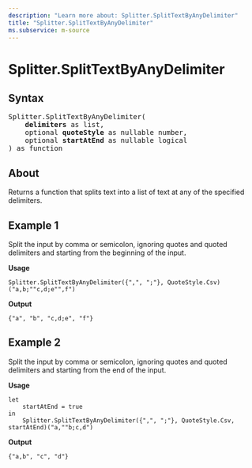 ```yaml
---
description: "Learn more about: Splitter.SplitTextByAnyDelimiter"
title: "Splitter.SplitTextByAnyDelimiter"
ms.subservice: m-source
---
```

# Splitter.SplitTextByAnyDelimiter

## Syntax

<pre>
Splitter.SplitTextByAnyDelimiter(
    <b>delimiters</b> as list,
    optional <b>quoteStyle</b> as nullable number,
    optional <b>startAtEnd</b> as nullable logical
) as function
</pre>
  
## About

Returns a function that splits text into a list of text at any of the specified delimiters.

## Example 1

Split the input by comma or semicolon, ignoring quotes and quoted delimiters and starting from the beginning of the input.

**Usage**

```powerquery-m
Splitter.SplitTextByAnyDelimiter({",", ";"}, QuoteStyle.Csv)("a,b;""c,d;e"",f")
```

**Output**

`{"a", "b", "c,d;e", "f"}`

## Example 2

Split the input by comma or semicolon, ignoring quotes and quoted delimiters and starting from the end of the input.

**Usage**

```powerquery-m
let
    startAtEnd = true
in
    Splitter.SplitTextByAnyDelimiter({",", ";"}, QuoteStyle.Csv, startAtEnd)("a,""b;c,d")
```

**Output**

`{"a,b", "c", "d"}`
